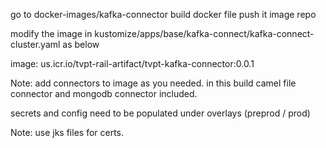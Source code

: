go to docker-images/kafka-connector
build docker file
push it image repo

modify the image in kustomize/apps/base/kafka-connect/kafka-connect-cluster.yaml as below

image: us.icr.io/tvpt-rail-artifact/tvpt-kafka-connector:0.0.1

Note: add connectors to image as you needed. in this build camel file connector and mongodb connector included.

secrets and config need to be populated under overlays (preprod / prod)

Note: use jks files for certs.

